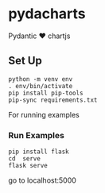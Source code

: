 # pydacharts
Pydantic :heart: chartjs

## Set Up

```
python -m venv env
. env/bin/activate
pip install pip-tools
pip-sync requirements.txt
```

For running examples


### Run Examples

```
pip install flask
cd  serve
flask serve
```

go to localhost:5000
